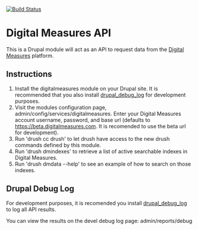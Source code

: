 [![Build Status](https://travis-ci.org/heyMP/digitalmeasures.svg?branch=master)](https://travis-ci.org/heyMP/digitalmeasures)

# Digital Measures API

This is a Drupal module will act as an API to request data from the [Digital Measures](http://www.digitalmeasures.com/) platform.

## Instructions
  1. Install the digitalmeasures module on your Drupal site. It is recommended
  that you also install [drupal_debug_log](https://www.drupal.org/project/devel_debug_log) for development purposes.
  2. Visit the modules configuration page, admin/config/services/digitalmeasures.  Enter your Digital Measures account username, password, and base url (defaults to https://beta.digitalmeasures.com. It is recomended to use the beta url for development).
  3. Run 'drush cc drush' to let drush have access to the new drush commands defined by this module.
  4. Run 'drush dmindexes' to retrieve a list of active searchable indexes in Digital Measures.
  5. Run 'drush dmdata --help' to see an example of how to search on those indexes.

## Drupal Debug Log

For development purposes, it is recomended you install [drupal_debug_log](https://www.drupal.org/project/devel_debug_log)
to log all API results.

You can view the results on the devel debug log page: admin/reports/debug
